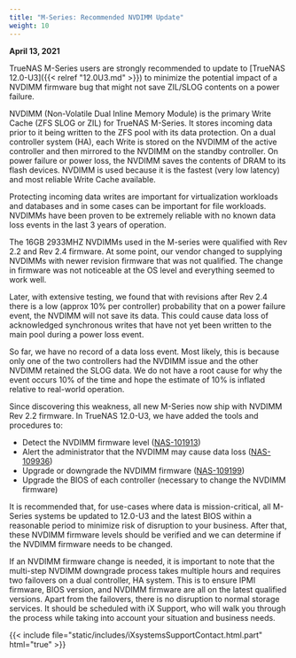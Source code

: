 ```yaml
---
title: "M-Series: Recommended NVDIMM Update"
weight: 10
---
```


**April 13, 2021**

TrueNAS M-Series users are strongly recommended to update to [TrueNAS 12.0-U3]({{< relref "12.0U3.md" >}}) to minimize the potential impact of a NVDIMM firmware bug  that might not save ZIL/SLOG contents on a power failure.

NVDIMM (Non-Volatile Dual Inline Memory Module)  is the primary Write Cache (ZFS SLOG or ZIL) for TrueNAS M-Series. It stores incoming data prior to it being written to the ZFS pool with its data protection. On a dual controller system (HA), each Write is stored on the NVDIMM of the active controller and then mirrored to the NVDIMM on the standby controller. On power failure or power loss, the NVDIMM saves the contents of DRAM to its flash devices. NVDIMM is used because it is the fastest (very low latency) and most reliable Write Cache available.

Protecting incoming data writes are important for virtualization workloads and databases and in some cases can be important for file workloads. NVDIMMs have been proven to be extremely reliable with no known data loss events in the last 3 years of operation.
 
The 16GB 2933MHZ NVDIMMs used in the M-series were qualified with Rev 2.2 and Rev 2.4 firmware. At some point, our vendor changed to supplying NVDIMMs with newer revision firmware that was not qualified. The change in firmware was not noticeable at the OS level and everything seemed to work well.
 
Later, with extensive testing, we found that with revisions after Rev 2.4 there is a low (approx 10% per controller) probability that on a power failure event, the NVDIMM will not save its data. This could cause data loss of acknowledged synchronous writes that have not yet been written to the main pool during a power loss event.
 
So far, we have no record of a data loss event. Most likely, this is because only one of the two controllers had the NVDIMM issue and the other NVDIMM retained the SLOG data. We do not have a root cause for why the event occurs 10% of the time and hope the estimate of 10% is inflated relative to real-world operation.
 
Since discovering this weakness, all new M-Series now ship with NVDIMM Rev 2.2 firmware. In TrueNAS 12.0-U3, we have added the tools and procedures to:

* Detect the NVDIMM firmware level ([NAS-101913](https://jira.ixsystems.com/browse/NAS-101913))
* Alert the administrator that the NVDIMM may cause data loss ([NAS-109936](https://jira.ixsystems.com/browse/NAS-109936))
* Upgrade or downgrade the NVDIMM firmware ([NAS-109199](https://jira.ixsystems.com/browse/NAS-109199))
* Upgrade the BIOS of each controller (necessary to change the NVDIMM firmware)

It is recommended that, for use-cases where data is mission-critical, all M-Series systems be updated to 12.0-U3 and the latest BIOS within a reasonable period to minimize risk of disruption to your business. After that, these NVDIMM firmware levels should be verified and we can determine if the NVDIMM firmware needs to be changed.
 
If an NVDIMM firmware change is needed, it is important to note that the multi-step NVDIMM downgrade process takes multiple hours and requires two failovers on a dual controller, HA system. This is to ensure IPMI firmware, BIOS version, and NVDIMM firmware are all on the latest qualified versions. Apart from the failovers, there is no disruption to normal storage services. It should be scheduled with iX Support, who will walk you through the process while taking into account your situation and business needs.

{{< include file="static/includes/iXsystemsSupportContact.html.part" html="true" >}}
